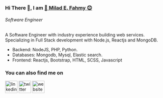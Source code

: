 
###  Hi There 👋, I am [🤗 Milad E. Fahmy 😊](https://miladezzat.netlify.app/)
###### *Software Engineer*

A Software Engineer with industry experience building web services. Specializing in Full Stack development with Node.js, Reactjs and MongoDB. 

* Backend: NodeJS, PHP, Python.
* Databases: Mongodb, Mysql, Elastic search.
* Frontend: Reactjs, Bootstrap, HTML, SCSS, Javascript

### You can also find me on
[<img src='https://cdn.jsdelivr.net/npm/simple-icons@3.0.1/icons/linkedin.svg' alt='linkedin' height='40'>](https://www.linkedin.com/in/miladezzat/) [<img src='https://cdn.jsdelivr.net/npm/simple-icons@3.0.1/icons/twitter.svg' alt='twitter' height='40'>](https://twitter.com/miladezzat12)  [<img src='https://cdn.jsdelivr.net/npm/simple-icons@3.0.1/icons/icloud.svg' alt='website' height='40'>](https://milad-ezzat.herokuapp.com/)  

